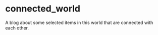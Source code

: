 # connected_world
A blog about some selected items in this world that are connected with each other.
